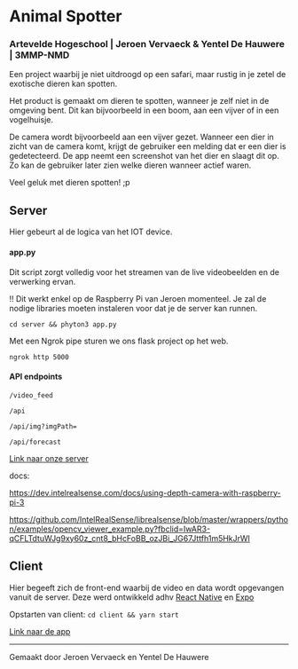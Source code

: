# Animal Spotter #

### Artevelde Hogeschool | Jeroen Vervaeck & Yentel De Hauwere | 3MMP-NMD

Een project waarbij je niet uitdroogd op een safari, maar rustig in je zetel de exotische dieren kan spotten.

Het product is gemaakt om dieren te spotten, wanneer je zelf niet in de omgeving bent. Dit kan bijvoorbeeld in een boom, aan een vijver of in een vogelhuisje. 

De camera wordt bijvoorbeeld aan een vijver gezet. Wanneer een dier in zicht van de camera komt, krijgt de gebruiker een melding dat er een dier is gedetecteerd. De app neemt een screenshot van het dier en slaagt dit op. Zo kan de gebruiker later zien welke dieren wanneer actief waren.

Veel geluk met dieren spotten! ;p

## Server ##
Hier gebeurt al de logica van het IOT device. 

#### app.py ####
Dit script zorgt volledig voor het streamen van de live videobeelden en de verwerking ervan.

!! Dit werkt enkel op de Raspberry Pi van Jeroen momenteel. Je zal de nodige libraries moeten instaleren voor dat je de server kan runnen.

`cd server && phyton3 app.py`

Met een Ngrok pipe sturen we ons flask project op het web. 

`ngrok http 5000`

#### API endpoints ####

`/video_feed`

`/api`

`/api/img?imgPath=`

`/api/forecast`

[Link naar onze server](https://35f8-2a02-1812-1639-b00-d2c6-fa18-e342-75a9.ngrok.io/)

docs:

https://dev.intelrealsense.com/docs/using-depth-camera-with-raspberry-pi-3

https://github.com/IntelRealSense/librealsense/blob/master/wrappers/python/examples/opencv_viewer_example.py?fbclid=IwAR3-qCFLTdtuWJg9xy60z_cnt8_bHcFoBB_ozJBi_JG67Jttfh1m5HkJrWI

## Client ##
Hier begeeft zich de front-end waarbij de video en data wordt opgevangen vanuit de server.
Deze werd ontwikkeld adhv [React Native](https://reactnative.dev/) en [Expo](https://docs.expo.dev/)

Opstarten van client: 
`cd client && yarn start`

[Link naar de app](https://expo.dev/@despotters/animalspot)

- - - -

Gemaakt door Jeroen Vervaeck en Yentel De Hauwere

